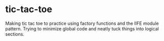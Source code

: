 # tic-tac-toe
Making tic tac toe to practice using factory functions and the IIFE module pattern. Trying to minimize global code and neatly tuck things into logical sections.
